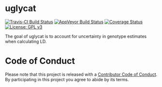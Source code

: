 <!-- README.md is generated from README.Rmd. Please edit that file -->
uglycat
=======

[![Travis-CI Build Status](https://travis-ci.org/dcgerard/uglycat.svg?branch=master)](https://travis-ci.org/dcgerard/uglycat) [![AppVeyor Build Status](https://ci.appveyor.com/api/projects/status/github/dcgerard/uglycat?branch=master&svg=true)](https://ci.appveyor.com/project/dcgerard/uglycat) [![Coverage Status](https://img.shields.io/codecov/c/github/dcgerard/uglycat/master.svg)](https://codecov.io/github/dcgerard/uglycat?branch=master) [![License: GPL v3](https://img.shields.io/badge/License-GPL%20v3-blue.svg)](https://www.gnu.org/licenses/gpl-3.0)

The goal of uglycat is to account for uncertainty in genotype estimates when calculating LD.

Code of Conduct
===============

Please note that this project is released with a [Contributor Code of Conduct](CONDUCT.md). By participating in this project you agree to abide by its terms.
